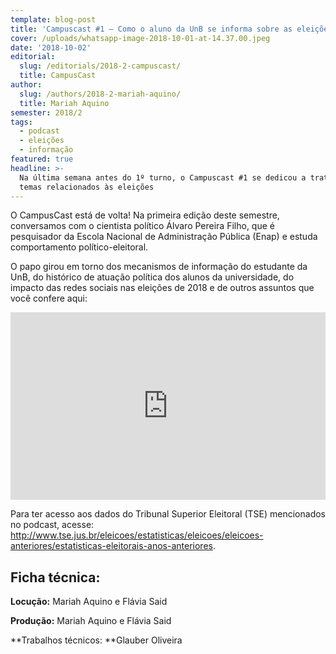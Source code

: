 ```yaml
---
template: blog-post
title: 'Campuscast #1 – Como o aluno da UnB se informa sobre as eleições?'
cover: /uploads/whatsapp-image-2018-10-01-at-14.37.00.jpeg
date: '2018-10-02'
editorial:
  slug: /editorials/2018-2-campuscast/
  title: CampusCast
author:
  slug: /authors/2018-2-mariah-aquino/
  title: Mariah Aquino
semester: 2018/2
tags:
  - podcast
  - eleições
  - informação
featured: true
headline: >-
  Na última semana antes do 1º turno, o Campuscast #1 se dedicou a tratar de
  temas relacionados às eleições
---
```

O CampusCast está de volta! Na primeira edição deste semestre, conversamos com o cientista político Álvaro Pereira Filho, que é pesquisador da Escola Nacional de Administração Pública (Enap) e estuda comportamento político-eleitoral. 

O papo girou em torno dos mecanismos de informação do estudante da UnB, do histórico de atuação política dos alunos da universidade, do impacto das redes sociais nas eleições de 2018 e de outros assuntos que você confere aqui: 

<iframe width="100%" height="300" scrolling="no" frameborder="no" allow="autoplay" src="https://w.soundcloud.com/player/?url=https%3A//api.soundcloud.com/tracks/508176195&color=%23ff5500&auto_play=false&hide_related=false&show_comments=true&show_user=true&show_reposts=false&show_teaser=true&visual=true"></iframe>

Para ter acesso aos dados do Tribunal Superior Eleitoral (TSE) mencionados no podcast, acesse: <http://www.tse.jus.br/eleicoes/estatisticas/eleicoes/eleicoes-anteriores/estatisticas-eleitorais-anos-anteriores>.

## Ficha técnica:

**Locução:** Mariah Aquino e Flávia Said

**Produção:** Mariah Aquino e Flávia Said

**Trabalhos técnicos: **Glauber Oliveira

